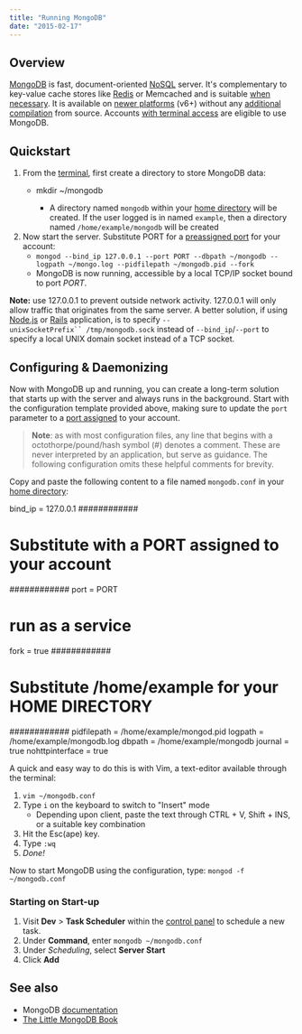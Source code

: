 ```yaml
---
title: "Running MongoDB"
date: "2015-02-17"
---
```


## Overview

[MongoDB](http://www.mongodb.org/) is fast, document-oriented [NoSQL](http://en.wikipedia.org/wiki/NoSQL) server. It's complementary to key-value cache stores like [Redis](https://kb.apiscp.com/guides/running-redis/ "Running Redis") or Memcached and is suitable [when necessary](http://stackoverflow.com/questions/5400163/when-to-redis-when-to-mongodb). It is available on [newer platforms](https://kb.apiscp.com/platform/determining-platform-version/ "Determining platform version") (v6+) without any [additional compilation](https://kb.apiscp.com/terminal/compiling-programs/ "Compiling programs") from source. Accounts [with terminal access](https://kb.apiscp.com/terminal/is-terminal-access-available/ "Is terminal access available?") are eligible to use MongoDB.

## Quickstart

1. From the [terminal](https://kb.apiscp.com/terminal/accessing-terminal/ "Accessing terminal"), first create a directory to store MongoDB data:
    - mkdir ~/mongodb
        
        - A directory named `mongodb` within your [home directory](https://kb.apiscp.com/platform/home-directory-location/ "Home directory location") will be created. If the user logged is in named `example`, then a directory named `/home/example/mongodb` will be created
2. Now start the server. Substitute PORT for a [preassigned port](https://kb.apiscp.com/terminal/listening-ports/ "Listening on ports") for your account:
    - `mongod --bind_ip 127.0.0.1 --port PORT --dbpath ~/mongodb --logpath ~/mongo.log --pidfilepath ~/mongodb.pid --fork`
    - MongoDB is now running, accessible by a local TCP/IP socket bound to port _PORT_.

**Note:** use 127.0.0.1 to prevent outside network activity. 127.0.0.1 will only allow traffic that originates from the same server. A better solution, if using [Node.js](https://kb.apiscp.com/guides/running-node-js/ "Running Node.js") or [Rails](https://kb.apiscp.com/ruby/setting-rails-passenger/ "Setting up Rails with Passenger") application, is to specify `--unixSocketPrefix`` /tmp/mongodb.sock` instead of `--bind_ip`/`--port` to specify a local UNIX domain socket instead of a TCP socket.

## Configuring & Daemonizing

Now with MongoDB up and running, you can create a long-term solution that starts up with the server and always runs in the background. Start with the configuration template provided above, making sure to update the `port` parameter to a [port assigned](https://kb.apiscp.com/terminal/listening-ports/ "Listening on ports") to your account.

> **Note**: as with most configuration files, any line that begins with a octothorpe/pound/hash symbol (#) denotes a comment. These are never interpreted by an application, but serve as guidance. The following configuration omits these helpful comments for brevity.

Copy and paste the following content to a file named `mongodb.conf` in your [home directory](https://kb.apiscp.com/platform/home-directory-location/ "Home directory location"):

bind\_ip = 127.0.0.1 
############
# Substitute with a PORT assigned to your account
############
port = PORT 
# run as a service
fork = true 
############
# Substitute /home/example for your HOME DIRECTORY
############
pidfilepath = /home/example/mongod.pid 
logpath = /home/example/mongodb.log 
dbpath = /home/example/mongodb 
journal = true
nohttpinterface = true

A quick and easy way to do this is with Vim, a text-editor available through the terminal:

1. `vim ~/mongodb.conf`
2. Type `i` on the keyboard to switch to "Insert" mode
    - Depending upon client, paste the text through CTRL + V, Shift + INS, or a suitable key combination
3. Hit the Esc(ape) key.
4. Type `:wq`
5. _Done!_

Now to start MongoDB using the configuration, type: `mongod -f ~/mongodb.conf`

### Starting on Start-up

1. Visit **Dev** > **Task Scheduler** within the [control panel](https://kb.apiscp.com/control-panel/logging-into-the-control-panel/ "Logging into the control panel") to schedule a new task.
2. Under **Command**, enter `mongodb ~/mongodb.conf`
3. Under _Scheduling_, select **Server Start**
4. Click **Add**

## See also

- MongoDB [documentation](http://docs.mongodb.org/manual/)
- [The Little MongoDB Book](http://openmymind.net/2011/3/28/The-Little-MongoDB-Book/)
